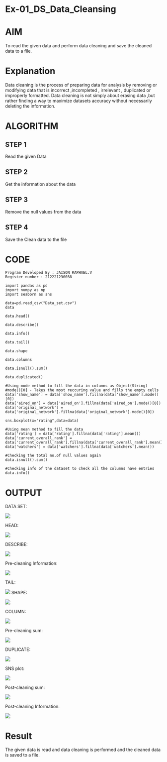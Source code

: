 # Ex-01_DS_Data_Cleansing
# AIM
To read the given data and perform data cleaning and save the cleaned data to a file.

# Explanation
Data cleaning is the process of preparing data for analysis by removing or modifying data that is incorrect ,incompleted , irrelevant , duplicated or improperly formatted. Data cleaning is not simply about erasing data ,but rather finding a way to maximize datasets accuracy without necessarily deleting the information.

# ALGORITHM
## STEP 1
Read the given Data

## STEP 2
Get the information about the data

## STEP 3
Remove the null values from the data

## STEP 4
Save the Clean data to the file

# CODE
~~~
Program Developed By : JAISON RAPHAEL.V
Register number : 212221230038

import pandas as pd
import numpy as np
import seaborn as sns

data=pd.read_csv("Data_set.csv")
data

data.head()

data.describe()

data.info()

data.tail()

data.shape

data.columns

data.isnull().sum()

data.duplicated()

#Using mode method to fill the data in columns as Object(String)
#mode()[0] - Takes the most reccuring value and fills the empty cells
data['show_name'] = data['show_name'].fillna(data['show_name'].mode()[0])
data['aired_on'] = data['aired_on'].fillna(data['aired_on'].mode()[0])
data['original_network'] = data['original_network'].fillna(data['original_network'].mode()[0])

sns.boxplot(x="rating",data=data)

#Using mean method to fill the data
data['rating'] = data['rating'].fillna(data['rating'].mean())
data['current_overall_rank'] = data['current_overall_rank'].fillna(data['current_overall_rank'].mean())
data['watchers'] = data['watchers'].fillna(data['watchers'].mean())

#Checking the total no.of null values again
data.isnull().sum()

#Checking info of the dataset to check all the columns have entries
data.info()
~~~

# OUTPUT

DATA SET:

![](1.png)

HEAD:

![](2.png)

DESCRIBE:

![](3.png)

Pre-cleaning Information:

![](4.png)

TAIL:

![](5.png)
SHAPE:

![](6.png)

COLUMN:

![](7.png)

Pre-cleaning sum:

![](8.png)

DUPLICATE:

![](9.png)

SNS plot:

![](10.png)

Post-cleaning sum:

![](11.png)

Post-cleaning Information:

![](12.png)

# Result
The given data is read and data cleaning is performed and the cleaned data is saved to a file.

